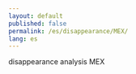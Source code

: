 ```yaml
---
layout: default
published: false
permalink: /es/disappearance/MEX/
lang: es
---
```


disappearance analysis MEX
